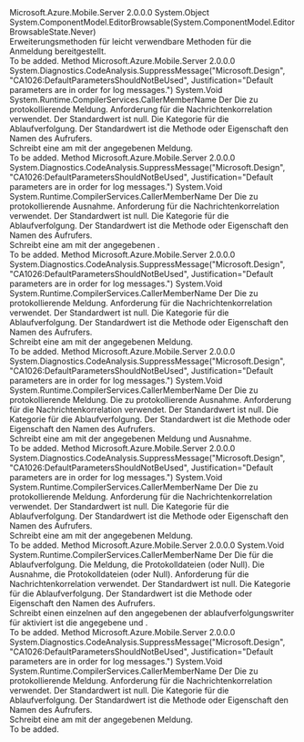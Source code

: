 <Type Name="TraceWriterExtensions" FullName="System.Web.Http.TraceWriterExtensions">
  <TypeSignature Language="C#" Value="public static class TraceWriterExtensions" />
  <TypeSignature Language="ILAsm" Value=".class public auto ansi abstract sealed beforefieldinit TraceWriterExtensions extends System.Object" />
  <TypeSignature Language="DocId" Value="T:System.Web.Http.TraceWriterExtensions" />
  <TypeSignature Language="VB.NET" Value="Public Module TraceWriterExtensions" />
  <TypeSignature Language="F#" Value="type TraceWriterExtensions = class" />
  <AssemblyInfo>
    <AssemblyName>Microsoft.Azure.Mobile.Server</AssemblyName>
    <AssemblyVersion>2.0.0.0</AssemblyVersion>
  </AssemblyInfo>
  <Base>
    <BaseTypeName>System.Object</BaseTypeName>
  </Base>
  <Interfaces />
  <Attributes>
    <Attribute>
      <AttributeName>System.ComponentModel.EditorBrowsable(System.ComponentModel.EditorBrowsableState.Never)</AttributeName>
    </Attribute>
  </Attributes>
  <Docs>
    <summary>
            Erweiterungsmethoden für <see cref="T:System.Web.Http.Tracing.ITraceWriter" /> leicht verwendbare Methoden für die Anmeldung bereitgestellt.
            </summary>
    <remarks>To be added.</remarks>
  </Docs>
  <Members>
    <Member MemberName="Debug">
      <MemberSignature Language="C#" Value="public static void Debug (this System.Web.Http.Tracing.ITraceWriter traceWriter, string message, System.Net.Http.HttpRequestMessage request = null, string category = &quot;&quot;);" />
      <MemberSignature Language="ILAsm" Value=".method public static hidebysig void Debug(class System.Web.Http.Tracing.ITraceWriter traceWriter, string message, class System.Net.Http.HttpRequestMessage request, string category) cil managed" />
      <MemberSignature Language="DocId" Value="M:System.Web.Http.TraceWriterExtensions.Debug(System.Web.Http.Tracing.ITraceWriter,System.String,System.Net.Http.HttpRequestMessage,System.String)" />
      <MemberSignature Language="VB.NET" Value="&lt;Extension()&gt;&#xA;Public Sub Debug (traceWriter As ITraceWriter, message As String, Optional request As HttpRequestMessage = null, Optional category As String = &quot;&quot;)" />
      <MemberSignature Language="F#" Value="static member Debug : System.Web.Http.Tracing.ITraceWriter * string * System.Net.Http.HttpRequestMessage * string -&gt; unit" Usage="System.Web.Http.TraceWriterExtensions.Debug (traceWriter, message, request, category)" />
      <MemberType>Method</MemberType>
      <AssemblyInfo>
        <AssemblyName>Microsoft.Azure.Mobile.Server</AssemblyName>
        <AssemblyVersion>2.0.0.0</AssemblyVersion>
      </AssemblyInfo>
      <Attributes>
        <Attribute>
          <AttributeName>System.Diagnostics.CodeAnalysis.SuppressMessage("Microsoft.Design", "CA1026:DefaultParametersShouldNotBeUsed", Justification="Default parameters are in order for log messages.")</AttributeName>
        </Attribute>
      </Attributes>
      <ReturnValue>
        <ReturnType>System.Void</ReturnType>
      </ReturnValue>
      <Parameters>
        <Parameter Name="traceWriter" Type="System.Web.Http.Tracing.ITraceWriter" RefType="this" />
        <Parameter Name="message" Type="System.String" />
        <Parameter Name="request" Type="System.Net.Http.HttpRequestMessage" />
        <Parameter Name="category" Type="System.String">
          <Attributes>
            <Attribute>
              <AttributeName>System.Runtime.CompilerServices.CallerMemberName</AttributeName>
            </Attribute>
          </Attributes>
        </Parameter>
      </Parameters>
      <Docs>
        <param name="traceWriter">Der <see cref="T:System.Web.Http.Tracing.ITraceWriter" /></param>
        <param name="message">Die zu protokollierende Meldung.</param>
        <param name="request">Anforderung für die Nachrichtenkorrelation verwendet. Der Standardwert ist null.</param>
        <param name="category">Die Kategorie für die Ablaufverfolgung. Der Standardwert ist die Methode oder Eigenschaft den Namen des Aufrufers.</param>
        <summary>
            Schreibt eine <see cref="T:System.Web.Http.Tracing.TraceRecord" /> am <see cref="F:System.Web.Http.Tracing.TraceLevel.Debug" /> mit der angegebenen Meldung.
            </summary>
        <remarks>To be added.</remarks>
      </Docs>
    </Member>
    <Member MemberName="Error">
      <MemberSignature Language="C#" Value="public static void Error (this System.Web.Http.Tracing.ITraceWriter traceWriter, Exception exception, System.Net.Http.HttpRequestMessage request = null, string category = &quot;&quot;);" />
      <MemberSignature Language="ILAsm" Value=".method public static hidebysig void Error(class System.Web.Http.Tracing.ITraceWriter traceWriter, class System.Exception exception, class System.Net.Http.HttpRequestMessage request, string category) cil managed" />
      <MemberSignature Language="DocId" Value="M:System.Web.Http.TraceWriterExtensions.Error(System.Web.Http.Tracing.ITraceWriter,System.Exception,System.Net.Http.HttpRequestMessage,System.String)" />
      <MemberSignature Language="F#" Value="static member Error : System.Web.Http.Tracing.ITraceWriter * Exception * System.Net.Http.HttpRequestMessage * string -&gt; unit" Usage="System.Web.Http.TraceWriterExtensions.Error (traceWriter, exception, request, category)" />
      <MemberType>Method</MemberType>
      <AssemblyInfo>
        <AssemblyName>Microsoft.Azure.Mobile.Server</AssemblyName>
        <AssemblyVersion>2.0.0.0</AssemblyVersion>
      </AssemblyInfo>
      <Attributes>
        <Attribute>
          <AttributeName>System.Diagnostics.CodeAnalysis.SuppressMessage("Microsoft.Design", "CA1026:DefaultParametersShouldNotBeUsed", Justification="Default parameters are in order for log messages.")</AttributeName>
        </Attribute>
      </Attributes>
      <ReturnValue>
        <ReturnType>System.Void</ReturnType>
      </ReturnValue>
      <Parameters>
        <Parameter Name="traceWriter" Type="System.Web.Http.Tracing.ITraceWriter" RefType="this" />
        <Parameter Name="exception" Type="System.Exception" />
        <Parameter Name="request" Type="System.Net.Http.HttpRequestMessage" />
        <Parameter Name="category" Type="System.String">
          <Attributes>
            <Attribute>
              <AttributeName>System.Runtime.CompilerServices.CallerMemberName</AttributeName>
            </Attribute>
          </Attributes>
        </Parameter>
      </Parameters>
      <Docs>
        <param name="traceWriter">Der <see cref="T:System.Web.Http.Tracing.ITraceWriter" /></param>
        <param name="exception">Die zu protokollierende Ausnahme.</param>
        <param name="request">Anforderung für die Nachrichtenkorrelation verwendet. Der Standardwert ist null.</param>
        <param name="category">Die Kategorie für die Ablaufverfolgung. Der Standardwert ist die Methode oder Eigenschaft den Namen des Aufrufers.</param>
        <summary>
            Schreibt eine <see cref="T:System.Web.Http.Tracing.TraceRecord" /> am <see cref="F:System.Web.Http.Tracing.TraceLevel.Error" /> mit der angegebenen <paramref name="exception" />.
            </summary>
        <remarks>To be added.</remarks>
      </Docs>
    </Member>
    <Member MemberName="Error">
      <MemberSignature Language="C#" Value="public static void Error (this System.Web.Http.Tracing.ITraceWriter traceWriter, string message, System.Net.Http.HttpRequestMessage request = null, string category = &quot;&quot;);" />
      <MemberSignature Language="ILAsm" Value=".method public static hidebysig void Error(class System.Web.Http.Tracing.ITraceWriter traceWriter, string message, class System.Net.Http.HttpRequestMessage request, string category) cil managed" />
      <MemberSignature Language="DocId" Value="M:System.Web.Http.TraceWriterExtensions.Error(System.Web.Http.Tracing.ITraceWriter,System.String,System.Net.Http.HttpRequestMessage,System.String)" />
      <MemberSignature Language="VB.NET" Value="&lt;Extension()&gt;&#xA;Public Sub Error (traceWriter As ITraceWriter, message As String, Optional request As HttpRequestMessage = null, Optional category As String = &quot;&quot;)" />
      <MemberSignature Language="F#" Value="static member Error : System.Web.Http.Tracing.ITraceWriter * string * System.Net.Http.HttpRequestMessage * string -&gt; unit" Usage="System.Web.Http.TraceWriterExtensions.Error (traceWriter, message, request, category)" />
      <MemberType>Method</MemberType>
      <AssemblyInfo>
        <AssemblyName>Microsoft.Azure.Mobile.Server</AssemblyName>
        <AssemblyVersion>2.0.0.0</AssemblyVersion>
      </AssemblyInfo>
      <Attributes>
        <Attribute>
          <AttributeName>System.Diagnostics.CodeAnalysis.SuppressMessage("Microsoft.Design", "CA1026:DefaultParametersShouldNotBeUsed", Justification="Default parameters are in order for log messages.")</AttributeName>
        </Attribute>
      </Attributes>
      <ReturnValue>
        <ReturnType>System.Void</ReturnType>
      </ReturnValue>
      <Parameters>
        <Parameter Name="traceWriter" Type="System.Web.Http.Tracing.ITraceWriter" RefType="this" />
        <Parameter Name="message" Type="System.String" />
        <Parameter Name="request" Type="System.Net.Http.HttpRequestMessage" />
        <Parameter Name="category" Type="System.String">
          <Attributes>
            <Attribute>
              <AttributeName>System.Runtime.CompilerServices.CallerMemberName</AttributeName>
            </Attribute>
          </Attributes>
        </Parameter>
      </Parameters>
      <Docs>
        <param name="traceWriter">Der <see cref="T:System.Web.Http.Tracing.ITraceWriter" /></param>
        <param name="message">Die zu protokollierende Meldung.</param>
        <param name="request">Anforderung für die Nachrichtenkorrelation verwendet. Der Standardwert ist null.</param>
        <param name="category">Die Kategorie für die Ablaufverfolgung. Der Standardwert ist die Methode oder Eigenschaft den Namen des Aufrufers.</param>
        <summary>
            Schreibt eine <see cref="T:System.Web.Http.Tracing.TraceRecord" /> am <see cref="F:System.Web.Http.Tracing.TraceLevel.Error" /> mit der angegebenen Meldung.
            </summary>
        <remarks>To be added.</remarks>
      </Docs>
    </Member>
    <Member MemberName="Error">
      <MemberSignature Language="C#" Value="public static void Error (this System.Web.Http.Tracing.ITraceWriter traceWriter, string message, Exception exception, System.Net.Http.HttpRequestMessage request = null, string category = &quot;&quot;);" />
      <MemberSignature Language="ILAsm" Value=".method public static hidebysig void Error(class System.Web.Http.Tracing.ITraceWriter traceWriter, string message, class System.Exception exception, class System.Net.Http.HttpRequestMessage request, string category) cil managed" />
      <MemberSignature Language="DocId" Value="M:System.Web.Http.TraceWriterExtensions.Error(System.Web.Http.Tracing.ITraceWriter,System.String,System.Exception,System.Net.Http.HttpRequestMessage,System.String)" />
      <MemberSignature Language="F#" Value="static member Error : System.Web.Http.Tracing.ITraceWriter * string * Exception * System.Net.Http.HttpRequestMessage * string -&gt; unit" Usage="System.Web.Http.TraceWriterExtensions.Error (traceWriter, message, exception, request, category)" />
      <MemberType>Method</MemberType>
      <AssemblyInfo>
        <AssemblyName>Microsoft.Azure.Mobile.Server</AssemblyName>
        <AssemblyVersion>2.0.0.0</AssemblyVersion>
      </AssemblyInfo>
      <Attributes>
        <Attribute>
          <AttributeName>System.Diagnostics.CodeAnalysis.SuppressMessage("Microsoft.Design", "CA1026:DefaultParametersShouldNotBeUsed", Justification="Default parameters are in order for log messages.")</AttributeName>
        </Attribute>
      </Attributes>
      <ReturnValue>
        <ReturnType>System.Void</ReturnType>
      </ReturnValue>
      <Parameters>
        <Parameter Name="traceWriter" Type="System.Web.Http.Tracing.ITraceWriter" RefType="this" />
        <Parameter Name="message" Type="System.String" />
        <Parameter Name="exception" Type="System.Exception" />
        <Parameter Name="request" Type="System.Net.Http.HttpRequestMessage" />
        <Parameter Name="category" Type="System.String">
          <Attributes>
            <Attribute>
              <AttributeName>System.Runtime.CompilerServices.CallerMemberName</AttributeName>
            </Attribute>
          </Attributes>
        </Parameter>
      </Parameters>
      <Docs>
        <param name="traceWriter">Der <see cref="T:System.Web.Http.Tracing.ITraceWriter" /></param>
        <param name="message">Die zu protokollierende Meldung.</param>
        <param name="exception">Die zu protokollierende Ausnahme.</param>
        <param name="request">Anforderung für die Nachrichtenkorrelation verwendet. Der Standardwert ist null.</param>
        <param name="category">Die Kategorie für die Ablaufverfolgung. Der Standardwert ist die Methode oder Eigenschaft den Namen des Aufrufers.</param>
        <summary>
            Schreibt eine <see cref="T:System.Web.Http.Tracing.TraceRecord" /> am <see cref="F:System.Web.Http.Tracing.TraceLevel.Error" /> mit der angegebenen Meldung und Ausnahme.
            </summary>
        <remarks>To be added.</remarks>
      </Docs>
    </Member>
    <Member MemberName="Info">
      <MemberSignature Language="C#" Value="public static void Info (this System.Web.Http.Tracing.ITraceWriter traceWriter, string message, System.Net.Http.HttpRequestMessage request = null, string category = &quot;&quot;);" />
      <MemberSignature Language="ILAsm" Value=".method public static hidebysig void Info(class System.Web.Http.Tracing.ITraceWriter traceWriter, string message, class System.Net.Http.HttpRequestMessage request, string category) cil managed" />
      <MemberSignature Language="DocId" Value="M:System.Web.Http.TraceWriterExtensions.Info(System.Web.Http.Tracing.ITraceWriter,System.String,System.Net.Http.HttpRequestMessage,System.String)" />
      <MemberSignature Language="VB.NET" Value="&lt;Extension()&gt;&#xA;Public Sub Info (traceWriter As ITraceWriter, message As String, Optional request As HttpRequestMessage = null, Optional category As String = &quot;&quot;)" />
      <MemberSignature Language="F#" Value="static member Info : System.Web.Http.Tracing.ITraceWriter * string * System.Net.Http.HttpRequestMessage * string -&gt; unit" Usage="System.Web.Http.TraceWriterExtensions.Info (traceWriter, message, request, category)" />
      <MemberType>Method</MemberType>
      <AssemblyInfo>
        <AssemblyName>Microsoft.Azure.Mobile.Server</AssemblyName>
        <AssemblyVersion>2.0.0.0</AssemblyVersion>
      </AssemblyInfo>
      <Attributes>
        <Attribute>
          <AttributeName>System.Diagnostics.CodeAnalysis.SuppressMessage("Microsoft.Design", "CA1026:DefaultParametersShouldNotBeUsed", Justification="Default parameters are in order for log messages.")</AttributeName>
        </Attribute>
      </Attributes>
      <ReturnValue>
        <ReturnType>System.Void</ReturnType>
      </ReturnValue>
      <Parameters>
        <Parameter Name="traceWriter" Type="System.Web.Http.Tracing.ITraceWriter" RefType="this" />
        <Parameter Name="message" Type="System.String" />
        <Parameter Name="request" Type="System.Net.Http.HttpRequestMessage" />
        <Parameter Name="category" Type="System.String">
          <Attributes>
            <Attribute>
              <AttributeName>System.Runtime.CompilerServices.CallerMemberName</AttributeName>
            </Attribute>
          </Attributes>
        </Parameter>
      </Parameters>
      <Docs>
        <param name="traceWriter">Der <see cref="T:System.Web.Http.Tracing.ITraceWriter" /></param>
        <param name="message">Die zu protokollierende Meldung.</param>
        <param name="request">Anforderung für die Nachrichtenkorrelation verwendet. Der Standardwert ist null.</param>
        <param name="category">Die Kategorie für die Ablaufverfolgung. Der Standardwert ist die Methode oder Eigenschaft den Namen des Aufrufers.</param>
        <summary>
            Schreibt eine <see cref="T:System.Web.Http.Tracing.TraceRecord" /> am <see cref="F:System.Web.Http.Tracing.TraceLevel.Info" /> mit der angegebenen Meldung.
            </summary>
        <remarks>To be added.</remarks>
      </Docs>
    </Member>
    <Member MemberName="Trace">
      <MemberSignature Language="C#" Value="public static void Trace (this System.Web.Http.Tracing.ITraceWriter traceWriter, System.Web.Http.Tracing.TraceLevel level, string message, Exception exception, System.Net.Http.HttpRequestMessage request = null, string category = &quot;&quot;);" />
      <MemberSignature Language="ILAsm" Value=".method public static hidebysig void Trace(class System.Web.Http.Tracing.ITraceWriter traceWriter, valuetype System.Web.Http.Tracing.TraceLevel level, string message, class System.Exception exception, class System.Net.Http.HttpRequestMessage request, string category) cil managed" />
      <MemberSignature Language="DocId" Value="M:System.Web.Http.TraceWriterExtensions.Trace(System.Web.Http.Tracing.ITraceWriter,System.Web.Http.Tracing.TraceLevel,System.String,System.Exception,System.Net.Http.HttpRequestMessage,System.String)" />
      <MemberSignature Language="F#" Value="static member Trace : System.Web.Http.Tracing.ITraceWriter * System.Web.Http.Tracing.TraceLevel * string * Exception * System.Net.Http.HttpRequestMessage * string -&gt; unit" Usage="System.Web.Http.TraceWriterExtensions.Trace (traceWriter, level, message, exception, request, category)" />
      <MemberType>Method</MemberType>
      <AssemblyInfo>
        <AssemblyName>Microsoft.Azure.Mobile.Server</AssemblyName>
        <AssemblyVersion>2.0.0.0</AssemblyVersion>
      </AssemblyInfo>
      <ReturnValue>
        <ReturnType>System.Void</ReturnType>
      </ReturnValue>
      <Parameters>
        <Parameter Name="traceWriter" Type="System.Web.Http.Tracing.ITraceWriter" RefType="this" />
        <Parameter Name="level" Type="System.Web.Http.Tracing.TraceLevel" />
        <Parameter Name="message" Type="System.String" />
        <Parameter Name="exception" Type="System.Exception" />
        <Parameter Name="request" Type="System.Net.Http.HttpRequestMessage" />
        <Parameter Name="category" Type="System.String">
          <Attributes>
            <Attribute>
              <AttributeName>System.Runtime.CompilerServices.CallerMemberName</AttributeName>
            </Attribute>
          </Attributes>
        </Parameter>
      </Parameters>
      <Docs>
        <param name="traceWriter">Der <see cref="T:System.Web.Http.Tracing.ITraceWriter" /></param>
        <param name="level">Die <see cref="T:System.Web.Http.Tracing.TraceLevel" /> für die Ablaufverfolgung.</param>
        <param name="message">Die Meldung, die Protokolldateien (oder Null).</param>
        <param name="exception">Die Ausnahme, die Protokolldateien (oder Null).</param>
        <param name="request">Anforderung für die Nachrichtenkorrelation verwendet. Der Standardwert ist null.</param>
        <param name="category">Die Kategorie für die Ablaufverfolgung. Der Standardwert ist die Methode oder Eigenschaft den Namen des Aufrufers.</param>
        <summary>
            Schreibt einen einzelnen <see cref="T:System.Web.Http.Tracing.TraceRecord" /> auf den angegebenen <see cref="T:System.Web.Http.Tracing.ITraceWriter" /> der ablaufverfolgungswriter für aktiviert ist die angegebene <paramref name="category" /> und <paramref name="level" />.
            </summary>
        <remarks>To be added.</remarks>
      </Docs>
    </Member>
    <Member MemberName="Warn">
      <MemberSignature Language="C#" Value="public static void Warn (this System.Web.Http.Tracing.ITraceWriter traceWriter, string message, System.Net.Http.HttpRequestMessage request = null, string category = &quot;&quot;);" />
      <MemberSignature Language="ILAsm" Value=".method public static hidebysig void Warn(class System.Web.Http.Tracing.ITraceWriter traceWriter, string message, class System.Net.Http.HttpRequestMessage request, string category) cil managed" />
      <MemberSignature Language="DocId" Value="M:System.Web.Http.TraceWriterExtensions.Warn(System.Web.Http.Tracing.ITraceWriter,System.String,System.Net.Http.HttpRequestMessage,System.String)" />
      <MemberSignature Language="VB.NET" Value="&lt;Extension()&gt;&#xA;Public Sub Warn (traceWriter As ITraceWriter, message As String, Optional request As HttpRequestMessage = null, Optional category As String = &quot;&quot;)" />
      <MemberSignature Language="F#" Value="static member Warn : System.Web.Http.Tracing.ITraceWriter * string * System.Net.Http.HttpRequestMessage * string -&gt; unit" Usage="System.Web.Http.TraceWriterExtensions.Warn (traceWriter, message, request, category)" />
      <MemberType>Method</MemberType>
      <AssemblyInfo>
        <AssemblyName>Microsoft.Azure.Mobile.Server</AssemblyName>
        <AssemblyVersion>2.0.0.0</AssemblyVersion>
      </AssemblyInfo>
      <Attributes>
        <Attribute>
          <AttributeName>System.Diagnostics.CodeAnalysis.SuppressMessage("Microsoft.Design", "CA1026:DefaultParametersShouldNotBeUsed", Justification="Default parameters are in order for log messages.")</AttributeName>
        </Attribute>
      </Attributes>
      <ReturnValue>
        <ReturnType>System.Void</ReturnType>
      </ReturnValue>
      <Parameters>
        <Parameter Name="traceWriter" Type="System.Web.Http.Tracing.ITraceWriter" RefType="this" />
        <Parameter Name="message" Type="System.String" />
        <Parameter Name="request" Type="System.Net.Http.HttpRequestMessage" />
        <Parameter Name="category" Type="System.String">
          <Attributes>
            <Attribute>
              <AttributeName>System.Runtime.CompilerServices.CallerMemberName</AttributeName>
            </Attribute>
          </Attributes>
        </Parameter>
      </Parameters>
      <Docs>
        <param name="traceWriter">Der <see cref="T:System.Web.Http.Tracing.ITraceWriter" /></param>
        <param name="message">Die zu protokollierende Meldung.</param>
        <param name="request">Anforderung für die Nachrichtenkorrelation verwendet. Der Standardwert ist null.</param>
        <param name="category">Die Kategorie für die Ablaufverfolgung. Der Standardwert ist die Methode oder Eigenschaft den Namen des Aufrufers.</param>
        <summary>
            Schreibt eine <see cref="T:System.Web.Http.Tracing.TraceRecord" /> am <see cref="F:System.Web.Http.Tracing.TraceLevel.Warn" /> mit der angegebenen Meldung.
            </summary>
        <remarks>To be added.</remarks>
      </Docs>
    </Member>
  </Members>
</Type>